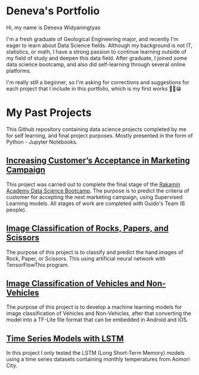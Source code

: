 # Deneva's Portfolio

Hi, my name is Deneva Widyaningtyas

I'm a fresh graduate of Geological Engineering major, and recently I'm eager to learn about Data Science fields. Although my background is not IT, statistics, or math, I have a strong passion to continue learning outside of my field of study and deepen this data field. After graduate, I joined some data science bootcamp, and also did self-learning through several online platforms.

I'm really still a beginner, so I'm asking for corrections and suggestions for each project that I include in this portfolio, which is my first works ✌🏻😁

# My Past Projects

This Github repository containing data science projects completed by me for self learning, and final project purposes. Mostly presented in the form of Python - Jupyter Notebooks.

## [Increasing Customer’s Acceptance in Marketing Campaign](https://github.com/denevawidya/Marketing_Campaign_Response)

This project was carried out to complete the final stage of the [Rakamin Academy Data Science Bootcamp](rakamin.com). The purpose is to predict the criteria of customer for accepting the next marketing campaign, using Supervised Learning models. All stages of work are completed with Guido's Team (6 people). 

## [Image Classification of Rocks, Papers, and Scissors](https://github.com/denevawidya/RPS_Image_Classification)

The purpose of this project is to classify and predict the hand images of Rock, Paper, or Scissors. This using artificial neural network with TensorFlowThis program.

## [Image Classification of Vehicles and Non-Vehicles](https://github.com/denevawidya/Vehicles_Image_Classification)

The purpose of this project is to develop a machine learning models for image classification of Vehicles and Non-Vehicles, after that converting the model into a TF-Lite file format that can be embedded in Android and iOS.

## [Time Series Models with LSTM](https://github.com/denevawidya/Time_Series_Model)

In this project I only tested the LSTM (Long Short-Term Memory) models using a time series datasets containing monthly temperatures from Aomori City. 
